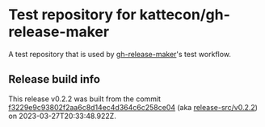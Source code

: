 # Test repository for kattecon/gh-release-maker

A test repository that is used by [gh-release-maker](https://github.com/kattecon/gh-release-maker)'s test workflow.

## Release build info

This release v0.2.2 was built from the commit [f3229e9c93802f2aa6c8d14ec4d364c6c258ce04](https://github.com/kattecon/gh-release-maker-test/tree/f3229e9c93802f2aa6c8d14ec4d364c6c258ce04) (aka [release-src/v0.2.2](https://github.com/kattecon/gh-release-maker-test/tree/release-src/v0.2.2)) on 2023-03-27T20:33:48.922Z.
        